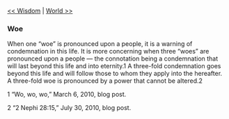 [<< Wisdom](Wisdom.md)  |  [World >>](World.md)

### Woe
When one “woe” is pronounced upon a people, it is a warning of condemnation in this life. It is more concerning when three “woes” are pronounced upon a people — the connotation being a condemnation that will last beyond this life and into eternity.1 A three-fold condemnation goes beyond this life and will follow those to whom they apply into the hereafter. A three-fold woe is pronounced by a power that cannot be altered.2



1 “Wo, wo, wo,” March 6, 2010, blog post.


2 “2 Nephi 28:15,” July 30, 2010, blog post.
